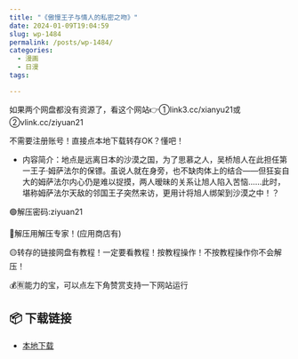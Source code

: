 ```yaml
---
title: "《傲慢王子与情人的私密之吻》"
date: 2024-01-09T19:04:59
slug: wp-1484
permalink: /posts/wp-1484/
categories:
  - 漫画
  - 日漫
tags:

---
```


如果两个网盘都没有资源了，看这个网站👉①link3.cc/xianyu21或②vlink.cc/ziyuan21

不需要注册账号！直接点本地下载转存OK？懂吧！

*   内容简介：地点是远离日本的沙漠之国，为了思慕之人，吴桥旭人在此担任第一王子‧姆萨法尔的保镖。虽说人就在身旁，也不缺肉体上的结合——但狂妄自大的姆萨法尔内心仍是难以捉摸，两人暧昧的关系让旭人陷入苦恼……此时，堪称姆萨法尔天敌的邻国王子突然来访，更用计将旭人绑架到沙漠之中！？

🟢解压密码:ziyuan21

🔵解压用解压专家！(应用商店有)

🟡转存的链接网盘有教程！一定要看教程！按教程操作！不按教程操作你不会解压！

💰🈶能力的宝，可以点左下角赞赏支持一下网站运行

## 📦 下载链接
- [本地下载](https://blziyuan21.com/pay-download/1484?key=5bc596651b&down_id=0)

